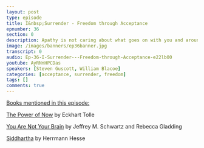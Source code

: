 ```yaml
---
layout: post
type: episode
title: I&nbsp;Surrender - Freedom through Acceptance
epnumber: 36
section: 0
description: Apathy is not caring about what goes on with you and around you. Acceptance, on the other hand, is deliberately allowing things within and around you to be the way they are. It is the absence of expectations and intellectual concepts. With this absence the subconscious, and nature in general, can flow freely, heal itself and you can be more passionate about your interests than before.
image: /images/banners/ep36banner.jpg
transcript: 0
audio: Ep-36-I-Surrender---Freedom-through-Acceptance-e22lb00
youtube: AyRNnHPCDas
speakers: [Steven Guscott, William Blacoe]
categories: [acceptance, surrender, freedom]
tags: []
comments: true
---
```

<u>Books mentioned in this episode:</u>

<a href="https://en.wikipedia.org/wiki/The_Power_of_Now">The Power of Now</a> by Eckhart Tolle

<a href="https://www.goodreads.com/book/show/9902541-you-are-not-your-brain">You Are Not Your Brain</a> by Jeffrey M. Schwartz and Rebecca Gladding

<a href="https://en.wikipedia.org/wiki/Siddhartha_(novel)">Siddhartha</a> by Herrmann Hesse